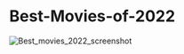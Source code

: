 # Best-Movies-of-2022

![Best_movies_2022_screenshot](https://user-images.githubusercontent.com/76667866/208509269-696f5da7-cc11-4a84-9514-d799ed45cadc.jpg)
